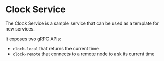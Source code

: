 # Clock Service

The Clock Service is a sample service that can be used as a template for
new services.

It exposes two gRPC APIs:

- `clock-local` that returns the current time
- `clock-remote` that connects to a remote node to ask its current time
